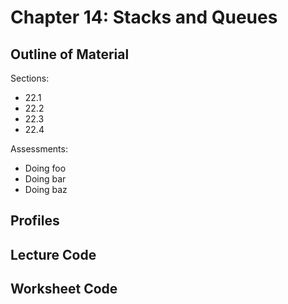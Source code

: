 # Chapter 14: Stacks and Queues

## Outline of Material

Sections:
* 22.1
* 22.2
* 22.3
* 22.4

Assessments:
* Doing foo
* Doing bar
* Doing baz

## Profiles

## Lecture Code 

## Worksheet Code

